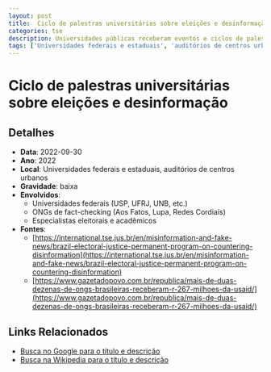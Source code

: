 ```yaml
---
layout: post
title:  Ciclo de palestras universitárias sobre eleições e desinformação
categories: tse
description: Universidades públicas receberam eventos e ciclos de palestras sobre democracia, desinformação e participação política, organizados em parceria com ONGs de fact-checking e coletivos acadêmicos. As atividades, com presença de influenciadores e autoridades eleitorais, tinham como objetivo formar multiplicadores na checagem de fatos, diálogo cívico e defesa do processo eleitoral.
tags: ['Universidades federais e estaduais', 'auditórios de centros urbanos']
---
```


# Ciclo de palestras universitárias sobre eleições e desinformação

## Detalhes
- **Data**: 2022-09-30
- **Ano**: 2022
- **Local**: Universidades federais e estaduais, auditórios de centros urbanos
- **Gravidade**: baixa
- **Envolvidos**:
  - Universidades federais (USP, UFRJ, UNB, etc.)
  - ONGs de fact-checking (Aos Fatos, Lupa, Redes Cordiais)
  - Especialistas eleitorais e acadêmicos
- **Fontes**:
  - [https://international.tse.jus.br/en/misinformation-and-fake-news/brazil-electoral-justice-permanent-program-on-countering-disinformation](https://international.tse.jus.br/en/misinformation-and-fake-news/brazil-electoral-justice-permanent-program-on-countering-disinformation)
  - [https://www.gazetadopovo.com.br/republica/mais-de-duas-dezenas-de-ongs-brasileiras-receberam-r-267-milhoes-da-usaid/](https://www.gazetadopovo.com.br/republica/mais-de-duas-dezenas-de-ongs-brasileiras-receberam-r-267-milhoes-da-usaid/)

## Links Relacionados
- [Busca no Google para o título e descrição](https://www.google.com/search?q=%22Alexandre%20de%20Moraes%22%20Ciclo%20de%20palestras%20universit%C3%A1rias%20sobre%20elei%C3%A7%C3%B5es%20e%20desinforma%C3%A7%C3%A3o%20Universidades%20p%C3%BAblicas%20receberam%20eventos%20e%20ciclos%20de%20palestras%20sobre%20democracia%2C%20desinforma%C3%A7%C3%A3o%20e%20participa%C3%A7%C3%A3o%20pol%C3%ADtica%2C%20organizados%20em%20parceria%20com%20ONGs%20de%20fact-checking%20e%20coletivos%20acad%C3%AAmicos.%20As%20atividades%2C%20com%20presen%C3%A7a%20de%20influenciadores%20e%20autoridades%20eleitorais%2C%20tinham%20como%20objetivo%20formar%20multiplicadores%20na%20checagem%20de%20fatos%2C%20di%C3%A1logo%20c%C3%ADvico%20e%20defesa%20do%20processo%20eleitoral.%20Universidades%20federais%20e%20estaduais%2C%20audit%C3%B3rios%20de%20centros%20urbanos%202022)
- [Busca na Wikipedia para o título e descrição](https://en.wikipedia.org/w/index.php?search=%22Alexandre%20de%20Moraes%22%20Ciclo%20de%20palestras%20universit%C3%A1rias%20sobre%20elei%C3%A7%C3%B5es%20e%20desinforma%C3%A7%C3%A3o%20Universidades%20p%C3%BAblicas%20receberam%20eventos%20e%20ciclos%20de%20palestras%20sobre%20democracia%2C%20desinforma%C3%A7%C3%A3o%20e%20participa%C3%A7%C3%A3o%20pol%C3%ADtica%2C%20organizados%20em%20parceria%20com%20ONGs%20de%20fact-checking%20e%20coletivos%20acad%C3%AAmicos.%20As%20atividades%2C%20com%20presen%C3%A7a%20de%20influenciadores%20e%20autoridades%20eleitorais%2C%20tinham%20como%20objetivo%20formar%20multiplicadores%20na%20checagem%20de%20fatos%2C%20di%C3%A1logo%20c%C3%ADvico%20e%20defesa%20do%20processo%20eleitoral.%20Universidades%20federais%20e%20estaduais%2C%20audit%C3%B3rios%20de%20centros%20urbanos%202022)

